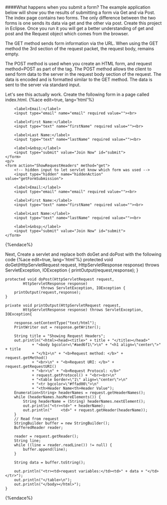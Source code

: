 <!--djw:done-->
####What happens when you submit a form?
The example application below will show you the results of submitting a form via Get and via Post. The index page contains two forms. The only difference between the two forms is one sends its data via get and the other via post. Create this project in Eclipse. Once you run it you will get a better understanding of get and post and the Request object which comes from the browser. 

The GET method sends form information via the URL. When using the GET method the 3rd section of the request packet, the request body, remains empty.

The POST method is used when you create an HTML form, and request method=POST as part of the tag. The POST method allows the client to send form data to the server in the request body section of the request. The data is encoded and is formatted similar to the GET method. The data is sent to the server via standard input.

Let's see this actually work. Create the following form in a page called index.html.
{%ace edit=true, lang='html'%}
<form action="ShowRequestHeaders" method="post">
        <!-- hidden input to let servlet know which form was used -->
        <input type="hidden" name="hiddenAction" value="postFormSubmission">

        <label>Email:</label>
        <input type="email" name="email" required value=""><br>

        <label>First Name:</label>
        <input type="text" name="firstName" required value=""><br>

        <label>Last Name:</label>
        <input type="text" name="lastName" required value=""><br>

        <label>&nbsp;</label>
        <input type="submit" value="Join Now" id="submit">
    </form>
    <p/>
    <form action="ShowRequestHeaders" method="get">
        <!-- hidden input to let servlet know which form was used -->
        <input type="hidden" name="hiddenAction" value="getFormSubmission">

        <label>Email:</label>
        <input type="email" name="email" required value=""><br>

        <label>First Name:</label>
        <input type="text" name="firstName" required value=""><br>

        <label>Last Name:</label>
        <input type="text" name="lastName" required value=""><br>

        <label>&nbsp;</label>
        <input type="submit" value="Join Now" id="submit">
    </form>
{%endace%}

<div style="page-break-after: always;"></div>
Next, Create a servlet and replace both doGet and doPost with the following code
{%ace edit=true, lang='html'%}
protected void doGet(HttpServletRequest request, 
			HttpServletResponse response) 
					throws ServletException, IOException {
		printOutput(request,response);
	}

	protected void doPost(HttpServletRequest request, 
			HttpServletResponse response) 
					throws ServletException, IOException {
		printOutput(request,response);
	}
	
	private void printOutput(HttpServletRequest request, 
			HttpServletResponse response) throws ServletException, IOException{
		
		response.setContentType("text/html");
		PrintWriter out = response.getWriter();
		
		String title = "Showing Request Headers";
		out.println("<html><head><title>" + title + "</title></head>"
				+ "<body bgcolor=\"#aed6f1\">\n" + "<h1 align=\"center\">" + title
				+ "</h1>\n" + "<b>Request method: </b>" + request.getMethod()
				+ "<br>\n" + "<b>Request URI: </b>" + request.getRequestURI()
				+ "<br>\n" + "<b>Request Protocol: </b>"
				+ request.getProtocol() + "<br><br>\n"
				+ "<table border=\"1\" align=\"center\">\n"
				+ "<tr bgcolor=\"#ffad00\">\n"
				+ "<th>Header Name<th>Header Value");
		Enumeration<String> headerNames = request.getHeaderNames();
		while (headerNames.hasMoreElements()) {
			String headerName = (String) headerNames.nextElement();
			out.println("<tr><td>" + headerName);
			out.println("    <td>" + request.getHeader(headerName));
		}
		// Read from request
	    StringBuilder buffer = new StringBuilder();
	    BufferedReader reader;

		reader = request.getReader();
	    String line;
	    while ((line = reader.readLine()) != null) {
	        buffer.append(line);
	    }

	    String data = buffer.toString();
		
		out.println("<tr><td>request variables:</td><td>" + data + "</td></tr>");
		out.println("</table>\n");
		out.println("</body></html>");
	}

{%endace%}
 

